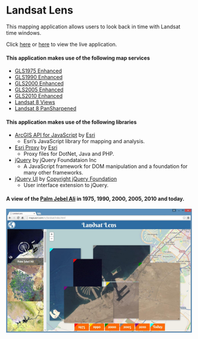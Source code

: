 # Landsat Lens

This mapping application allows users to look back in time with Landsat time windows.

Click [here](http://maps.esri.com/rc/landsat/index.html) or [here](http://richiecarmichael.github.io/landsat/index.html) to view the live application.

#### This application makes use of the following map services

* [GLS1975 Enhanced](http://www.arcgis.com/home/item.html?id=a861f5eb5b1e44e1986d8cffb60c3a3e)
* [GLS1990 Enhanced](http://www.arcgis.com/home/item.html?id=940a839032da467fb4424b4404480029)
* [GLS2000 Enhanced](http://www.arcgis.com/home/item.html?id=74323f41ca0e44649eefd7200a4b13f4)
* [GLS2005 Enhanced](http://www.arcgis.com/home/item.html?id=ce4ad619631f443ab73c7e9da01b5f41)
* [GLS2010 Enhanced](http://www.arcgis.com/home/item.html?id=a7f428de84fd4de89aa9b2c97f4af573)
* [Landsat 8 Views](http://www.arcgis.com/home/item.html?id=4ca13f0e4e29403fa68c46d188c4be73)
* [Landsat 8 PanSharpened](http://www.arcgis.com/home/item.html?id=c34fd380d16f40a7bb7995ac4d7ab8de)

#### This application makes use of the following libraries

* [ArcGIS API for JavaScript](https://developers.arcgis.com/javascript/) by [Esri](http://www.esri.com/)
  - Esri’s JavaScript library for mapping and analysis.
* [Esri Proxy](https://github.com/Esri/resource-proxy) by [Esri](http://www.esri.com/)
  - Proxy files for DotNet, Java and PHP.
* [jQuery](http://jquery.com/) by jQuery Foundataion Inc
  - A JavaScript framework for DOM manipulation and a foundation for many other frameworks.
* [jQuery UI](http://jqueryui.com) by [Copyright jQuery Foundation](https://jquery.org/)
  - User interface extension to jQuery.
  
#### A view of the [Palm Jebel Ali](https://en.wikipedia.org/wiki/Palm_Jebel_Ali) in 1975, 1990, 2000, 2005, 2010 and today.
![](./img/landsat.jpg)
